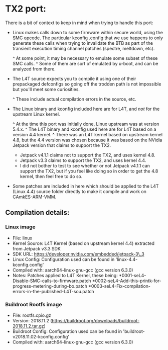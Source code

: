 # TX2 port:

There is a bit of context to keep in mind when trying to handle this port:

* Linux makes calls down to some firmware within secure world, using the SMC
  opcode. The particular kconfig .config that we use happens to only generate
  these calls when trying to invalidate the BTB as part of the transient
  execution timing channel patches (spectre, meltdown, etc).

  ^ At some point, it may be necessary to emulate some subset of these SMC calls.
  ^ Some of them are sort of emulated by u-boot, and can be analyzed from there.

* The L4T source expects you to compile it using one of their prepackaged
  defconfigs so going off the trodden path is not impossible but you'll meet
  some curiosities.

  ^ These include actual compilation errors in the source, etc.

* The Linux binary and kconfig included here are for L4T, and *not* for
  the upstream Linux kernel.

  ^ At the time this port was initially done, Linux upstream was at version
    5.4.x.
  ^ The L4T binary and kconfig used here are for L4T based on a version 4.4
    kernel.
  ^ There was an L4T kernel based on upstream kernel 4.8, but the 4.4 version
    was chosen because it was based on the NVidia Jetpack version that claims
    to support the TX2.
    - Jetpack v4.1.1 claims not to support the TX2, and uses kernel 4.8.
    - Jetpack v3.3 claims to support the TX2, and uses kernel 4.4.
    - I did not bother to test to see whether or not Jetpack v4.1.1 can support
      the TX2, but if you feel like doing so in order to get the 4.8 kernel,
      then feel free to do so.

* Some patches are included in here which should be applied to the L4T
  (Linux 4.4) source folder directly to make it compile and work on
  CAmkES-ARM-VMM.

## Compilation details:
### Linux image
* File: linux
* Kernel Source: L4T Kernel (based on upstream kernel 4.4) extracted from Jetpack v3.3 SDK
* SDK URL: https://developer.nvidia.com/embedded/jetpack-3\_3
* Linux Config: Configuration used can be found in 'linux-4.4-kconfig.config'
* Compiled with: aarch64-linux-gnu-gcc (gcc version 6.3.0)
* Notes: Patches applied to L4T Kernel, these being:
    *0001-seL4-Disable-SMC-calls-to-firmware.patch
    *0002-seL4-Add-this-printk-for-progress-metering-during-bo.patch
    *0003-seL4-Fix-compilation-errors-in-the-published-L4T-sou.patch

### Buildroot Rootfs image
* File: rootfs.cpio.gz
* Version: 2018.11.2 (https://buildroot.org/downloads/buildroot-2018.11.2.tar.gz)
* Buildroot Config: Configuration used can be found in 'buildroot-v2018.11.02-kconfig.config'
* Compiled with: aarch64-linux-gnu-gcc (gcc version 6.3.0)

